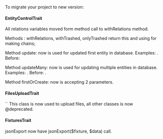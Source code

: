 To migrate your project to new version: 

#### EntityControlTrait

All relations variables moved form method call to withRelations method.

Methods : withRelations, withTrashed, onlyTrashed return this and using for making chains;

Method update: now is used for updated first entity in database. Examples: . Before: 

Method updateMany: now is used for updating multiple entities in database. Examples: . Before: .

Method firstOrCreate: now is accepting 2 parameters.

#### FilesUploadTrait 
``
This class is now used to upload files, all other classes is now @deprecated.

#### FixturesTrait

jsonExport now have jsonExport($fixture, $data) call.


